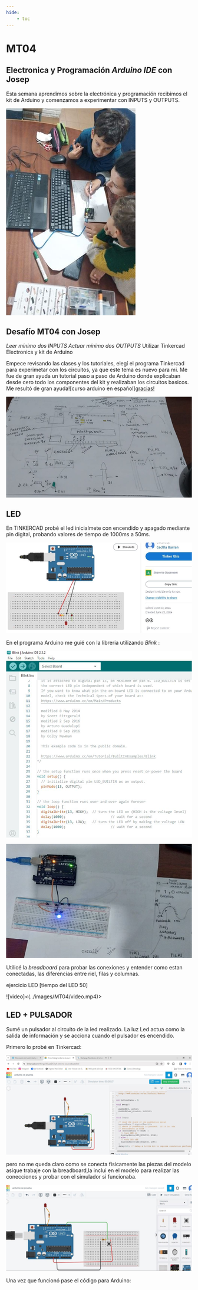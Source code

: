 ```yaml
---
hide:
    - toc
---
```


# MT04
## Electronica y Programación *Arduino IDE* con Josep

Esta semana aprendimos sobre la electrónica y programación recibimos el kit de Arduino y comenzamos a experimentar con INPUTS y OUTPUTS.

![](../images/MT04/peques.JPG)

## Desafío MT04 con Josep
*Leer mínimo dos INPUTS*
*Actuar mínimo dos OUTPUTS*
Utilizar Tinkercad Electronics y kit de Arduino

Empece revisando las clases y los tutoriales, elegí el programa Tinkercad para experimetar con los circuitos, ya que este tema es nuevo para mi. 
Me fue de gran ayuda un tutorial paso a paso de Arduino donde explicaban desde cero todo los componentes del kit y realizaban los circuitos basicos. 
Me resultó de gran ayuda![curso arduino en español]<a href="https://www.youtube.com/watch?v=gx5yFvVDUsY&list=PLyLh25DppBIe40j3VBAslnVfs4Pz-B3ZB" target="_blank">gracias!</a>


![](../images/MT04/esquema.JPG)

## LED
En TINKERCAD probé el led inicialmete con encendido y apagado mediante pin digital, probando valores de tiempo de 1000ms a 50ms. 

![](../images/MT04/1.JPG)

En el programa Arduino me guié con la libreria utilizando *Blink* :

![](../images/MT04/1programaa.JPG)

![](../images/MT04/1arduino.JPG)

Utilicé la *breadboard* para probar las conexiones y entender como estan conectadas, las diferencias entre riel, filas y columnas. 

ejercicio LED [tiempo del LED 50]
    
   ![video]<(../images/MT04/video.mp4)>

## LED + PULSADOR
Sumé un pulsador al circuito de la led realizado. 
La luz Led actua como la salida de información y se acciona cuando el pulsador es encendido.

Primero lo probé en Tinkercad:

![](../images/MT04/1A.JPG)

pero no me queda claro como se conecta fisicamente las piezas del modelo asique trabaje con la breadboard,la inclui en el modelo para realizar las conecciones y probar con el simulador si funcionaba.

![](../images/MT04/1b.JPG)

Una vez que funcionó pase el código para Arduino:



